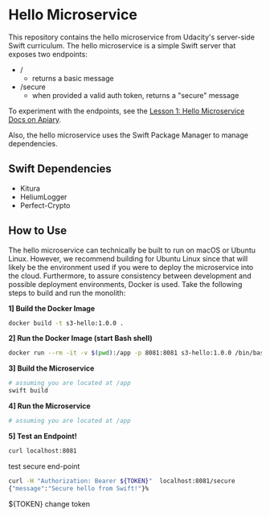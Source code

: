# Hello Microservice

This repository contains the hello microservice from Udacity's server-side Swift curriculum. The hello microservice is a simple Swift server that exposes two endpoints:

- /
  - returns a basic message
- /secure
  - when provided a valid auth token, returns a "secure" message

To experiment with the endpoints, see the [Lesson 1: Hello Microservice Docs on Apiary](http://docs.l1hello.apiary.io/#).

Also, the hello microservice uses the Swift Package Manager to manage dependencies.

## Swift Dependencies

- Kitura
- HeliumLogger
- Perfect-Crypto

## How to Use

The hello microservice can technically be built to run on macOS or Ubuntu Linux. However, we recommend building for Ubuntu Linux since that will likely be the environment used if you were to deploy the microservice into the cloud. Furthermore, to assure consistency between development and possible deployment environments, Docker is used. Take the following steps to build and run the monolith:

**1] Build the Docker Image**

```bash
docker build -t s3-hello:1.0.0 .
```

**2] Run the Docker Image (start Bash shell)**

```bash
docker run --rm -it -v $(pwd):/app -p 8081:8081 s3-hello:1.0.0 /bin/bash
```

**3] Build the Microservice**

```bash
# assuming you are located at /app
swift build
```

**4] Run the Microservice**

```bash
# assuming you are located at /app
```

**5] Test an Endpoint!**

```bash
curl localhost:8081
```

test secure end-point
```bash
curl -H "Authorization: Bearer ${TOKEN}"  localhost:8081/secure
{"message":"Secure hello from Swift!"}%     
```
${TOKEN} change token
